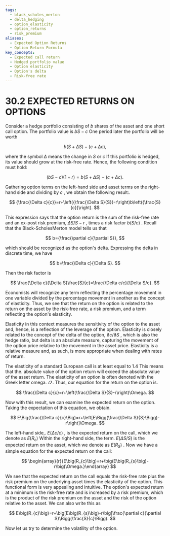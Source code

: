 ```yaml
---
tags:
  - black_scholes_merton
  - delta_hedging
  - option_elasticity
  - option_returns
  - risk_premium
aliases:
  - Expected Option Returns
  - Option Return Formula
key_concepts:
  - Expected call return
  - Hedged portfolio value
  - Option elasticity
  - Option's delta
  - Risk-free rate
---
```


# 30.2 EXPECTED RETURNS ON OPTIONS

Consider a hedge portfolio consisting of $b$ shares of the asset and one short call option. The portfolio value is $b S-c$ One period later the portfolio will be worth

$$
b(S+\Delta S)-\left(c+\Delta c\right),
$$

where the symbol $\Delta$ means the change in $S$ or $c$ If this portfolio is hedged, its value should grow at the risk-free rate. Hence, the following condition must hold:

$$
\big(b S-c\big)(1+r)=b(S+\Delta S)-(c+\Delta c).
$$

Gathering option terms on the left-hand side and asset terms on the right-hand side and dividing by $c$ , we obtain the following result:.

$$
{\frac{\Delta c}{c}}=r+\left({\frac{\Delta S}{S}}-r\right)b\left({\frac{S}{c}}\right).
$$

This expression says that the option return is the sum of the risk-free rate and an ex-post risk premium, $\Delta S/S-r$ , times a risk factor $b(S/c)$ . Recall that the Black-ScholesMerton model tells us that

$$
b={\frac{\partial c}{\partial S}},
$$

which should be recognized as the option's delta. Expressing the delta in discrete time, we have

$$
b=\frac{\Delta c}{\Delta S}.
$$

Then the risk factor is

$$
\frac{\Delta c}{\Delta S}\frac{S}{c}=\frac{\Delta c/c}{\Delta S/c}.
$$

Economists will recognize any term reflecting the percentage movement in one variable divided by the percentage movement in another as the concept of elasticity. Thus, we see that the return on the option is related to the return on the asset by the risk-free rate, a risk premium, and a term reflecting the option's elasticity.

Elasticity in this context measures the sensitivity of the option to the asset and, hence, is a reflection of the leverage of the option. Elasticity is closely related to the concept of the delta of the option, $\partial c/\partial S$ , which is also the hedge ratio, but delta is an absolute measure, capturing the movement of the option price relative to the movement in the asset price. Elasticity is a relative measure and, as such, is more appropriate when dealing with rates of return.

The elasticity of a standard European call is at least equal to 1.4 This means that the. absolute value of the option return will exceed the absolute value of the asset return. The elasticity of an option is often denoted with the Greek letter omega. $\varOmega$ . Thus, our equation for the return on the option is.

$$
\frac{\Delta c}{c}=r+\left(\frac{\Delta S}{S}-r\right)\Omega.
$$

Now with this result, we can examine the expected return on the option. Taking the expectation of this equation, we obtain.

$$
E\Big(\frac{\Delta c}{c}\Big)=r+\left[E\Bigg(\frac{\Delta S}{S}\Bigg)-r\right]\Omega.
$$

The left-hand side,. $E(\Delta c/c)$ , is the expected return on the call, which we denote as $E\big(R_{c}\big)$ Within the right-hand side, the term. $E(\Delta S/S)$ is the expected return on the asset, which we denote as $E\big(R_{S}\big)$ . Now we have a simple equation for the expected return on the call:

$$
\begin{array}{r}{E\big(R_{c}\big)=r+\big(E\big(R_{s}\big)-r\big)\Omega.}\end{array}
$$

We see that the expected return on the call equals the risk-free rate plus the risk premium on the underlying asset times the elasticity of the option. This functional form is very appealing and intuitive. The option's expected return at a minimum is the risk-free rate and is increased by a risk premium, which is the product of the risk premium on the asset and the risk of the option relative to the asset. We can also write this as

$$
E\big(R_{c}\big)=r+\big[E\big(R_{s}\big)-r\big]\frac{\partial c}{\partial S}\Bigg(\frac{S}{c}\Bigg).
$$

Now let us try to determine the volatility of the option.
